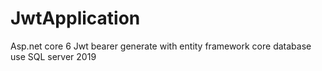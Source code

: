 # JwtApplication

Asp.net core 6 Jwt bearer generate with entity framework core 
database use SQL server 2019
